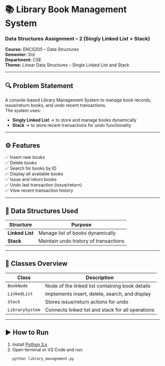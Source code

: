 # 📚 Library Book Management System
### Data Structures Assignment – 2 (Singly Linked List + Stack)
**Course:** ENCS205 – Data Structures  
**Semester:** 3rd  
**Department:** CSE  
**Theme:** Linear Data Structures – Single Linked List and Stack  

---

## 🔍 Problem Statement
A console-based Library Management System to manage book records, issue/return books, and undo recent transactions.  
The system uses:
- **Singly Linked List** → to store and manage books dynamically  
- **Stack** → to store recent transactions for undo functionality  

---

## ⚙️ Features
✅ Insert new books  
✅ Delete books  
✅ Search for books by ID  
✅ Display all available books  
✅ Issue and return books  
✅ Undo last transaction (issue/return)  
✅ View recent transaction history  

---

## 🧠 Data Structures Used
| Structure | Purpose |
|------------|----------|
| **Linked List** | Manage list of books dynamically |
| **Stack** | Maintain undo history of transactions |

---

## 🧩 Classes Overview
| Class | Description |
|--------|-------------|
| `BookNode` | Node of the linked list containing book details |
| `LinkedList` | Implements insert, delete, search, and display |
| `Stack` | Stores issue/return actions for undo |
| `LibrarySystem` | Connects linked list and stack for all operations |

---

## ▶️ How to Run
1. Install [Python 3.x](https://www.python.org/downloads/)
2. Open terminal or VS Code and run:
   ```bash
   python library_management.py
